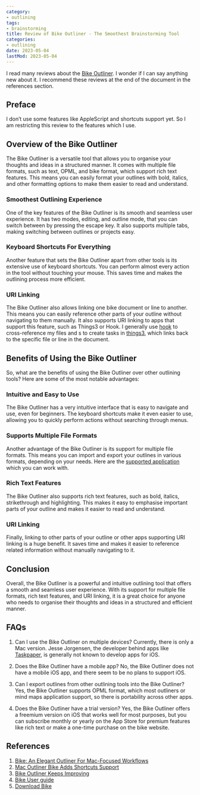 ```yaml
---
category:
- outlining
tags:
- brainstorming
title: Review of Bike Outliner - The Smoothest Brainstorming Tool
categories:
- outlining
date: 2023-05-04
lastMod: 2023-05-04
---
```

I read many reviews about the [Bike Outliner](https://www.hogbaysoftware.com/). I wonder if I can say anything new about it. I recommend these reviews at the end of the document in the references section.

## Preface

I don’t use some features like AppleScript and shortcuts support yet. So I am restricting this review to the features which I use.  

## Overview of the Bike Outliner
The Bike Outliner is a versatile tool that allows you to organise your thoughts and ideas in a structured manner. It comes with multiple file formats, such as text, OPML, and bike format, which support rich text features. This means you can easily format your outlines with bold, italics, and other formatting options to make them easier to read and understand.

### Smoothest Outlining Experience
One of the key features of the Bike Outliner is its smooth and seamless user experience. It has two modes, editing, and outline mode, that you can switch between by pressing the escape key. It also supports multiple tabs, making switching between outlines or projects easy. 

### Keyboard Shortcuts For Everything
Another feature that sets the Bike Outliner apart from other tools is its extensive use of keyboard shortcuts. You can perform almost every action in the tool without touching your mouse. This saves time and makes the outlining process more efficient.

### URI Linking
The Bike Outliner also allows linking one bike document or line to another. This means you can easily reference other parts of your outline without navigating to them manually. It also supports URI linking to apps that support this feature, such as Things3 or Hook. I generally use [hook](https://hookproductivity.com/) to cross-reference my files and s to create tasks in [things3](https://culturedcode.com/things/), which links back to the specific file or line in the document. 

## Benefits of Using the Bike Outliner
So, what are the benefits of using the Bike Outliner over other outlining tools? Here are some of the most notable advantages:

### Intuitive and Easy to Use
The Bike Outliner has a very intuitive interface that is easy to navigate and use, even for beginners. The keyboard shortcuts make it even easier to use, allowing you to quickly perform actions without searching through menus.

### Supports Multiple File Formats
Another advantage of the Bike Outliner is its support for multiple file formats. This means you can import and export your outlines in various formats, depending on your needs. Here are the [supported application](https://bikeguide.hogbaysoftware.com/bike-compatible-apps) which you can work with. 

### Rich Text Features
The Bike Outliner also supports rich text features, such as bold, italics, strikethrough and highlighting. This makes it easy to emphasise important parts of your outline and makes it easier to read and understand.

### URI Linking
Finally, linking to other parts of your outline or other apps supporting URI linking is a huge benefit. It saves time and makes it easier to reference related information without manually navigating to it.

## Conclusion
Overall, the Bike Outliner is a powerful and intuitive outlining tool that offers a smooth and seamless user experience. With its support for multiple file formats, rich text features, and URI linking, it is a great choice for anyone who needs to organise their thoughts and ideas in a structured and efficient manner.

## FAQs
1. Can I use the Bike Outliner on multiple devices?
Currently, there is only a Mac version. Jesse Jorgensen, the developer behind apps like [Taskpaper](https://www.taskpaper.com/), is generally not known to develop apps for iOS. 

2. Does the Bike Outliner have a mobile app?
No, the Bike Outliner does not have a mobile iOS app, and there seem to be no plans to support iOS. 

3. Can I export outlines from other outlining tools into the Bike Outliner?
Yes, the Bike Outliner supports OPML format, which most outliners or mind maps application support, so there is portability across other apps. 

4. Does the Bike Outliner have a trial version?
Yes, the Bike Outliner offers a freemium version on iOS that works well for most purposes, but you can subscribe monthly or yearly on the App Store for premium features like rich text or make a one-time purchase on the bike website. 

## References

1. [Bike: An Elegant Outliner For Mac-Focused Workflows](https://www.macstories.net/reviews/bike-an-elegant-outliner-for-mac-focused-workflows)
2. [Mac Outliner Bike Adds Shortcuts Support](https://www.macstories.net/news/automation-april-mac-outliner-bike-adds-shortcuts-support/)
3. [Bike Outliner Keeps Improving](http://bicycleforyourmind.com/bike_outliner_keeps_improving)
4. [Bike User guide](https://bikeguide.hogbaysoftware.com/)
5. [Download Bike](https://www.hogbaysoftware.com/) 
